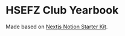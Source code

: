 # HSEFZ Club Yearbook

Made based on [Nextjs Notion Starter Kit](https://github.com/transitive-bullshit/nextjs-notion-starter-kit).

<!-- # 2025-8-2 update club yearbook -->
<!-- # 2025-8-6 update student union yearbook -->
<!-- # 2025-8-7 update student union yearbook -->
<!-- # 2025-8-7 update student union yearbook -->
<!-- # 2025-8-11 update club yearbook -->
<!-- # 2025-8-12 update club yearbook -->
<!-- # 2025-8-12 update club yearbook -->
<!-- # 2025-8-13 update club yearbook -->
<!-- # 2025-8-17 update science association yearbook -->
<!-- # 2025-8-17 update science association yearbook -->
<!-- # 2025-8-17 update science association yearbook -->
<!-- # 2025-8-18 update science association yearbook -->
<!-- # 2025-8-18 update science association yearbook -->
<!-- # 2025-8-19 fix -->
<!-- # 2025-8-24 fix -->
<!-- # 2025-8-25 fix -->
<!-- # 2025-8-25 update club yearbook -->

